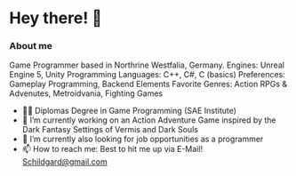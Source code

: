 # Hey there! 👋

### About me
 


Game Programmer based in Northrine Westfalia, Germany.
Engines: Unreal Engine 5, Unity
Programming Languages: C++, C#, C (basics)
Preferences: Gameplay Programming, Backend Elements
Favorite Genres: Action RPGs & Advenutes, Metroidvania, Fighting Games

- 👨‍🎓 Diplomas Degree in Game Programming (SAE Institute)  
- 🔭 I’m currently working on an Action Adventure Game inspired by the Dark Fantasy Settings of Vermis and Dark Souls
- 🔭 I’m currently also looking for job opportunities as a programmer 
- 📫 How to reach me: Best to hit me up via E-Mail! Schildgard@gmail.com




<!--
**Schildgard/Schildgard** is a ✨ _special_ ✨ repository because its `README.md` (this file) appears on your GitHub profile.

Here are some ideas to get you started:

- 🔭 I’m currently working on ... 
- 🌱 I’m currently learning ...
- 👯 I’m looking to collaborate on ...
- 🤔 I’m looking for help with ...
- 💬 Ask me about ...
- 📫 How to reach me: ...
- 😄 Pronouns: ...
- ⚡ Fun fact: ...
-->
